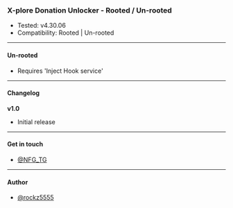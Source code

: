 ### X-plore Donation Unlocker - Rooted / Un-rooted

*   Tested: v4.30.06
*   Compatibility: Rooted | Un-rooted

---

#### Un-rooted

*   Requires 'Inject Hook service'

---

#### Changelog

**v1.0**

*   Initial release

---

#### Get in touch

*   [@NFG\_TG](https://www.t.me/NFG_TG)

---

#### Author

*   [@rockz5555](https://www.github.com/rockz5555)
